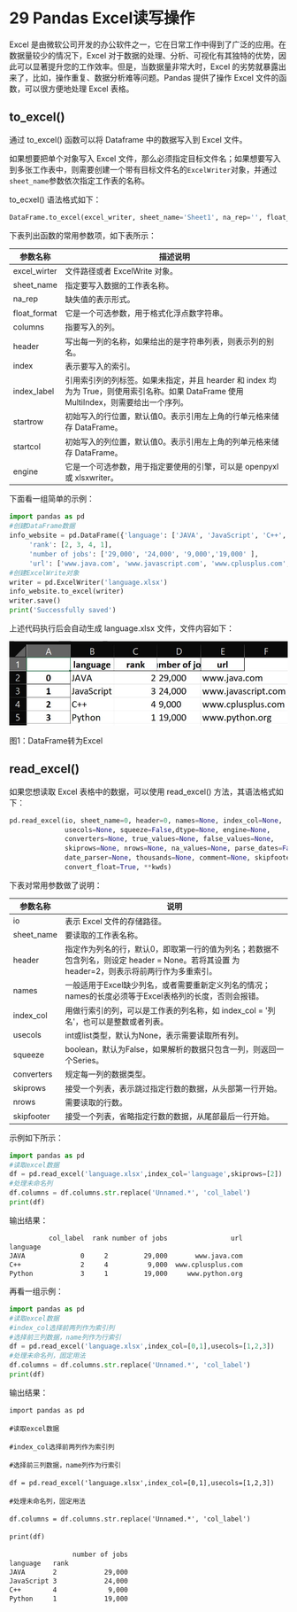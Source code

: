 # 29 Pandas Excel读写操作

Excel 是由微软公司开发的办公软件之一，它在日常工作中得到了广泛的应用。在数据量较少的情况下，Excel 对于数据的处理、分析、可视化有其独特的优势，因此可以显著提升您的工作效率。但是，当数据量非常大时，Excel 的劣势就暴露出来了，比如，操作重复、数据分析难等问题。Pandas 提供了操作 Excel 文件的函数，可以很方便地处理 Excel 表格。

## to_excel()

通过 to_excel() 函数可以将 Dataframe 中的数据写入到 Excel 文件。

如果想要把单个对象写入 Excel 文件，那么必须指定目标文件名；如果想要写入到多张工作表中，则需要创建一个带有目标文件名的`ExcelWriter`对象，并通过`sheet_name`参数依次指定工作表的名称。

to_ecxel() 语法格式如下：

```python
DataFrame.to_excel(excel_writer, sheet_name='Sheet1', na_rep='', float_format=None, columns=None, header=True, index=True, index_label=None, startrow=0, startcol=0, engine=None, merge_cells=True, encoding=None, inf_rep='inf', verbose=True, freeze_panes=None)  
```

下表列出函数的常用参数项，如下表所示：

| 参数名称     | 描述说明                                                     |
| ------------ | ------------------------------------------------------------ |
| excel_wirter | 文件路径或者 ExcelWrite 对象。                               |
| sheet_name   | 指定要写入数据的工作表名称。                                 |
| na_rep       | 缺失值的表示形式。                                           |
| float_format | 它是一个可选参数，用于格式化浮点数字符串。                   |
| columns      | 指要写入的列。                                               |
| header       | 写出每一列的名称，如果给出的是字符串列表，则表示列的别名。   |
| index        | 表示要写入的索引。                                           |
| index_label  | 引用索引列的列标签。如果未指定，并且 hearder 和 index 均为为 True，则使用索引名称。如果 DataFrame 使用 MultiIndex，则需要给出一个序列。 |
| startrow     | 初始写入的行位置，默认值0。表示引用左上角的行单元格来储存 DataFrame。 |
| startcol     | 初始写入的列位置，默认值0。表示引用左上角的列单元格来储存 DataFrame。 |
| engine       | 它是一个可选参数，用于指定要使用的引擎，可以是 openpyxl 或 xlsxwriter。 |


下面看一组简单的示例：

```python
import pandas as pd
#创建DataFrame数据
info_website = pd.DataFrame({'language': ['JAVA', 'JavaScript', 'C++','Python' ],
     'rank': [2, 3, 4, 1],
     'number of jobs': ['29,000', '24,000', '9,000','19,000' ],
     'url': ['www.java.com', 'www.javascript.com', 'www.cplusplus.com','www.python.org' ]})
#创建ExcelWrite对象
writer = pd.ExcelWriter('language.xlsx')
info_website.to_excel(writer)
writer.save()
print('Successfully saved')
```

上述代码执行后会自动生成 language.xlsx 文件，文件内容如下：

![](https://raw.githubusercontent.com/XuanhaoZhu98/image_hosting/main/img/202204181249444.jpg)

图1：DataFrame转为Excel

## read_excel()

如果您想读取 Excel 表格中的数据，可以使用 read_excel() 方法，其语法格式如下：

```python
pd.read_excel(io, sheet_name=0, header=0, names=None, index_col=None,
              usecols=None, squeeze=False,dtype=None, engine=None,
              converters=None, true_values=None, false_values=None,
              skiprows=None, nrows=None, na_values=None, parse_dates=False,
              date_parser=None, thousands=None, comment=None, skipfooter=0,
              convert_float=True, **kwds)
```

下表对常用参数做了说明：

| 参数名称   | 说明                                                         |
| ---------- | ------------------------------------------------------------ |
| io         | 表示 Excel 文件的存储路径。                                  |
| sheet_name | 要读取的工作表名称。                                         |
| header     | 指定作为列名的行，默认0，即取第一行的值为列名；若数据不包含列名，则设定 header = None。若将其设置 为 header=2，则表示将前两行作为多重索引。 |
| names      | 一般适用于Excel缺少列名，或者需要重新定义列名的情况；names的长度必须等于Excel表格列的长度，否则会报错。 |
| index_col  | 用做行索引的列，可以是工作表的列名称，如 index_col = '列名'，也可以是整数或者列表。 |
| usecols    | int或list类型，默认为None，表示需要读取所有列。              |
| squeeze    | boolean，默认为False，如果解析的数据只包含一列，则返回一个Series。 |
| converters | 规定每一列的数据类型。                                       |
| skiprows   | 接受一个列表，表示跳过指定行数的数据，从头部第一行开始。     |
| nrows      | 需要读取的行数。                                             |
| skipfooter | 接受一个列表，省略指定行数的数据，从尾部最后一行开始。       |

示例如下所示：

```python
import pandas as pd
#读取excel数据
df = pd.read_excel('language.xlsx',index_col='language',skiprows=[2])
#处理未命名列
df.columns = df.columns.str.replace('Unnamed.*', 'col_label')
print(df)
```

输出结果：

```
          col_label  rank number of jobs                url
language                                                   
JAVA              0     2         29,000       www.java.com
C++               2     4          9,000  www.cplusplus.com
Python            3     1         19,000     www.python.org
```

再看一组示例：

```python
import pandas as pd
#读取excel数据
#index_col选择前两列作为索引列
#选择前三列数据，name列作为行索引
df = pd.read_excel('language.xlsx',index_col=[0,1],usecols=[1,2,3])
#处理未命名列，固定用法
df.columns = df.columns.str.replace('Unnamed.*', 'col_label')
print(df)
```

输出结果：

```
import pandas as pd

#读取excel数据

#index_col选择前两列作为索引列

#选择前三列数据，name列作为行索引

df = pd.read_excel('language.xlsx',index_col=[0,1],usecols=[1,2,3])

#处理未命名列，固定用法

df.columns = df.columns.str.replace('Unnamed.*', 'col_label')

print(df)

                number of jobs
language   rank               
JAVA       2            29,000
JavaScript 3            24,000
C++        4             9,000
Python     1            19,000
```